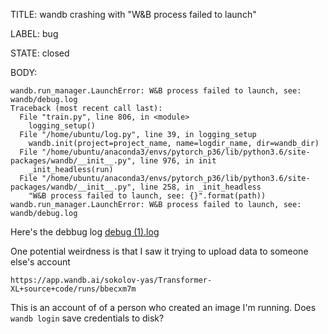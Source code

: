 TITLE:
wandb crashing with "W&B process failed to launch"

LABEL:
bug

STATE:
closed

BODY:
```
wandb.run_manager.LaunchError: W&B process failed to launch, see: wandb/debug.log
Traceback (most recent call last):
  File "train.py", line 806, in <module>
    logging_setup()
  File "/home/ubuntu/log.py", line 39, in logging_setup
    wandb.init(project=project_name, name=logdir_name, dir=wandb_dir)
  File "/home/ubuntu/anaconda3/envs/pytorch_p36/lib/python3.6/site-packages/wandb/__init__.py", line 976, in init
    _init_headless(run)
  File "/home/ubuntu/anaconda3/envs/pytorch_p36/lib/python3.6/site-packages/wandb/__init__.py", line 258, in _init_headless
    "W&B process failed to launch, see: {}".format(path))
wandb.run_manager.LaunchError: W&B process failed to launch, see: wandb/debug.log
```
Here's the debbug log
[debug (1).log](https://github.com/wandb/client/files/3612330/debug.1.log)

One potential weirdness is that I saw it trying to upload data to someone else's account
```
https://app.wandb.ai/sokolov-yas/Transformer-XL+source+code/runs/bbecxm7m
```

This is an account of of a person who created an image I'm running. Does `wandb login` save credentials to disk?




